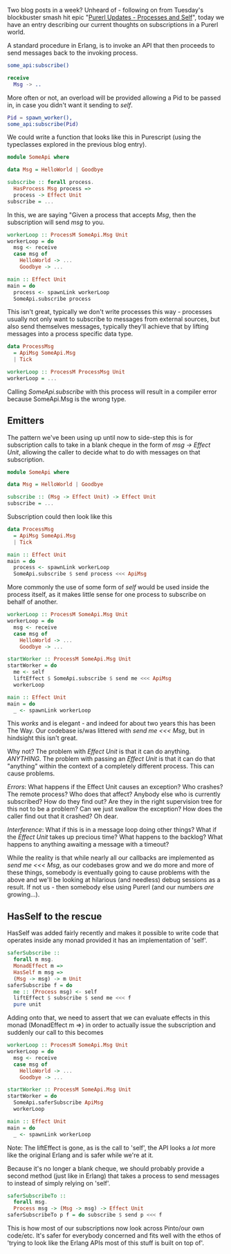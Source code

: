 Two blog posts in a week? Unheard of - following on from Tuesday's blockbuster smash hit epic "[Purerl Updates - Processes and Self](/entries/purerl-updates---processes-and-self.html)", today we have an entry describing our current thoughts on subscriptions in a Purerl world.

A standard procedure in Erlang, is to invoke an API that then proceeds to send messages back to the invoking process.

```erlang
some_api:subscribe()

receive 
  Msg -> ..
```

More often or not, an overload will be provided allowing a Pid to be passed in, in case you didn't want it sending to *self*.

```erlang
Pid = spawn_worker(),
some_api:subscribe(Pid)
```

We could write a function that looks like this in Purescript (using the typeclasses explored in the previous blog entry).

```haskell
module SomeApi where

data Msg = HelloWorld | Goodbye

subscribe :: forall process. 
  HasProcess Msg process => 
  process -> Effect Unit
subscribe = ...

```

In this, we are saying "Given a process that accepts *Msg*, then the subscription will send *msg* to you.

```haskell
workerLoop :: ProcessM SomeApi.Msg Unit
workerLoop = do
  msg <- receive
  case msg of 
    HelloWorld -> ...
    Goodbye -> ...

main :: Effect Unit
main = do 
  process <- spawnLink workerLoop
  SomeApi.subscribe process
```

This isn't great, typically we don't write processes this way - processes usually not only want to subscribe to messages from external sources, but also send themselves messages, typically they'll achieve that by lifting messages into a process specific data type.

```haskell
data ProcessMsg 
  = ApiMsg SomeApi.Msg
  | Tick

workerLoop :: ProcessM ProcessMsg Unit
workerLoop = ...

```

Calling *SomeApi.subscribe* with this process will result in a compiler error because SomeApi.Msg is the wrong type.

Emitters
--------

The pattern we've been using up until now to side-step this is for subscription calls to take in a blank cheque in the form of *msg -> Effect Unit*, allowing the caller to decide what to do with messages on that subscription.


```haskell
module SomeApi where

data Msg = HelloWorld | Goodbye

subscribe :: (Msg -> Effect Unit) -> Effect Unit
subscribe = ...

```

Subscription could then look like this

```haskell
data ProcessMsg 
  = ApiMsg SomeApi.Msg
  | Tick

main :: Effect Unit
main = do 
  process <- spawnLink workerLoop
  SomeApi.subscribe $ send process <<< ApiMsg
```

More commonly the use of some form of *self* would be used inside the process itself, as it makes little sense for one process to subscribe on behalf of another.

```haskell
workerLoop :: ProcessM SomeApi.Msg Unit
workerLoop = do
  msg <- receive
  case msg of 
    HelloWorld -> ...
    Goodbye -> ...

startWorker :: ProcessM SomeApi.Msg Unit
startWorker = do
  me <- self
  liftEffect $ SomeApi.subscribe $ send me <<< ApiMsg
  workerLoop

main :: Effect Unit
main = do 
  _ <- spawnLink workerLoop

```

This *works* and is elegant - and indeed for about two years this has been The Way. Our codebase is/was littered with *send me <<< Msg*, but in hindsight this isn't great.


Why not? The problem with *Effect Unit* is that it can do anything. *ANYTHING*. The problem with passing an *Effect Unit* is that it can do that "anything" within the context of a completely different process. This can cause problems.


*Errors*: What happens if the Effect Unit causes an exception? Who crashes? The remote process? Who does that affect? Anybody else who is currently subscribed? How do they find out? Are they in the right supervision tree for this not to be a problem? Can we just swallow the exception? How does the caller find out that it crashed? Oh dear.

*Interference*: What if this is in a message loop doing other things? What if the *Effect Unit* takes up precious time? What happens to the backlog? What happens to anything awaiting a message with a timeout? 

While the reality is that while nearly all our callbacks are implemented as *send me <<< Msg*, as our codebases grow and we do more and more of these things, somebody is eventually going to cause problems with the above and we'll be looking at hilarious (and needless) debug sessions as a result. If not us - then somebody else using Purerl (and our numbers *are* growing...).

HasSelf to the rescue
---------------------

HasSelf was added fairly recently and makes it possible to write code that operates inside any monad provided it has an implementation of 'self'.

```haskell
saferSubscribe ::
  forall m msg.
  MonadEffect m =>
  HasSelf m msg =>
  (Msg -> msg) -> m Unit
saferSubscribe f = do
  me :: (Process msg) <- self
  liftEffect $ subscribe $ send me <<< f
  pure unit
```

Adding onto that, we need to assert that we can evaluate effects in this monad (MonadEffect m =>) in order to actually issue the subscription and suddenly our call to this becomes

```haskell
workerLoop :: ProcessM SomeApi.Msg Unit
workerLoop = do
  msg <- receive
  case msg of 
    HelloWorld -> ...
    Goodbye -> ...

startWorker :: ProcessM SomeApi.Msg Unit
startWorker = do
  SomeApi.saferSubscribe ApiMsg
  workerLoop

main :: Effect Unit
main = do 
  _ <- spawnLink workerLoop

```

Note: The liftEffect is gone, as is the call to 'self', the API looks a *lot* more like the original Erlang and is safer while we're at it. 

Because it's no longer a blank cheque, we should probably provide a second method (just like in Erlang) that takes a process to send messages to instead of simply relying on 'self'.

```haskell
saferSubscribeTo ::
  forall msg.
  Process msg -> (Msg -> msg) -> Effect Unit
saferSubscribeTo p f = do subscribe $ send p <<< f
```

This is how most of our subscriptions now look across Pinto/our own code/etc. It's safer for everybody concerned and fits well with the ethos of 'trying to look like the Erlang APIs most of this stuff is built on top of'.
